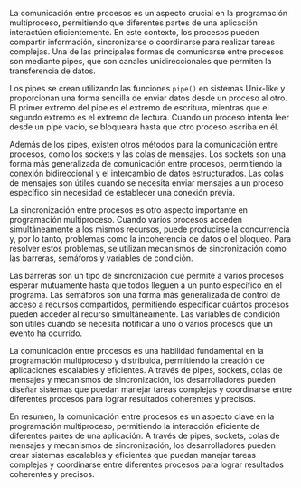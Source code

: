 La comunicación entre procesos es un aspecto crucial en la programación multiproceso, permitiendo que diferentes partes de una aplicación interactúen eficientemente. En este contexto, los procesos pueden compartir información, sincronizarse o coordinarse para realizar tareas complejas. Una de las principales formas de comunicarse entre procesos son mediante pipes, que son canales unidireccionales que permiten la transferencia de datos.

Los pipes se crean utilizando las funciones `pipe()` en sistemas Unix-like y proporcionan una forma sencilla de enviar datos desde un proceso al otro. El primer extremo del pipe es el extremo de escritura, mientras que el segundo extremo es el extremo de lectura. Cuando un proceso intenta leer desde un pipe vacío, se bloqueará hasta que otro proceso escriba en él.

Además de los pipes, existen otros métodos para la comunicación entre procesos, como los sockets y las colas de mensajes. Los sockets son una forma más generalizada de comunicación entre procesos, permitiendo la conexión bidireccional y el intercambio de datos estructurados. Las colas de mensajes son útiles cuando se necesita enviar mensajes a un proceso específico sin necesidad de establecer una conexión previa.

La sincronización entre procesos es otro aspecto importante en programación multiproceso. Cuando varios procesos acceden simultáneamente a los mismos recursos, puede producirse la concurrencia y, por lo tanto, problemas como la incoherencia de datos o el bloqueo. Para resolver estos problemas, se utilizan mecanismos de sincronización como las barreras, semáforos y variables de condición.

Las barreras son un tipo de sincronización que permite a varios procesos esperar mutuamente hasta que todos lleguen a un punto específico en el programa. Las semáforos son una forma más generalizada de control de acceso a recursos compartidos, permitiendo especificar cuántos procesos pueden acceder al recurso simultáneamente. Las variables de condición son útiles cuando se necesita notificar a uno o varios procesos que un evento ha ocurrido.

La comunicación entre procesos es una habilidad fundamental en la programación multiproceso y distribuida, permitiendo la creación de aplicaciones escalables y eficientes. A través de pipes, sockets, colas de mensajes y mecanismos de sincronización, los desarrolladores pueden diseñar sistemas que puedan manejar tareas complejas y coordinarse entre diferentes procesos para lograr resultados coherentes y precisos.

En resumen, la comunicación entre procesos es un aspecto clave en la programación multiproceso, permitiendo la interacción eficiente de diferentes partes de una aplicación. A través de pipes, sockets, colas de mensajes y mecanismos de sincronización, los desarrolladores pueden crear sistemas escalables y eficientes que puedan manejar tareas complejas y coordinarse entre diferentes procesos para lograr resultados coherentes y precisos.
